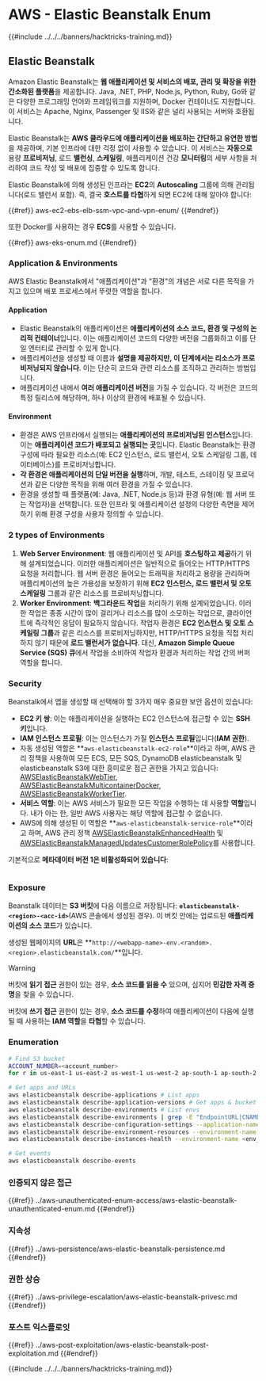 # AWS - Elastic Beanstalk Enum

{{#include ../../../banners/hacktricks-training.md}}

## Elastic Beanstalk

Amazon Elastic Beanstalk는 **웹 애플리케이션 및 서비스의 배포, 관리 및 확장을 위한 간소화된 플랫폼**을 제공합니다. Java, .NET, PHP, Node.js, Python, Ruby, Go와 같은 다양한 프로그래밍 언어와 프레임워크를 지원하며, Docker 컨테이너도 지원합니다. 이 서비스는 Apache, Nginx, Passenger 및 IIS와 같은 널리 사용되는 서버와 호환됩니다.

Elastic Beanstalk는 **AWS 클라우드에 애플리케이션을 배포하는 간단하고 유연한 방법**을 제공하며, 기본 인프라에 대한 걱정 없이 사용할 수 있습니다. 이 서비스는 **자동으로** 용량 **프로비저닝**, 로드 **밸런싱**, **스케일링**, 애플리케이션 건강 **모니터링**의 세부 사항을 처리하여 코드 작성 및 배포에 집중할 수 있도록 합니다.

Elastic Beanstalk에 의해 생성된 인프라는 **EC2**의 **Autoscaling** 그룹에 의해 관리됩니다(로드 밸런서 포함). 즉, 결국 **호스트를 타협**하게 되면 EC2에 대해 알아야 합니다:

{{#ref}}
aws-ec2-ebs-elb-ssm-vpc-and-vpn-enum/
{{#endref}}

또한 Docker를 사용하는 경우 **ECS**를 사용할 수 있습니다.

{{#ref}}
aws-eks-enum.md
{{#endref}}

### Application & Environments

AWS Elastic Beanstalk에서 "애플리케이션"과 "환경"의 개념은 서로 다른 목적을 가지고 있으며 배포 프로세스에서 뚜렷한 역할을 합니다.

#### Application

- Elastic Beanstalk의 애플리케이션은 **애플리케이션의 소스 코드, 환경 및 구성의 논리적 컨테이너**입니다. 이는 애플리케이션 코드의 다양한 버전을 그룹화하고 이를 단일 엔터티로 관리할 수 있게 합니다.
- 애플리케이션을 생성할 때 이름과 **설명을 제공하지만, 이 단계에서는 리소스가 프로비저닝되지 않습니다**. 이는 단순히 코드와 관련 리소스를 조직하고 관리하는 방법입니다.
- 애플리케이션 내에서 **여러 애플리케이션 버전**을 가질 수 있습니다. 각 버전은 코드의 특정 릴리스에 해당하며, 하나 이상의 환경에 배포될 수 있습니다.

#### Environment

- 환경은 AWS 인프라에서 실행되는 **애플리케이션의 프로비저닝된 인스턴스**입니다. 이는 **애플리케이션 코드가 배포되고 실행되는 곳**입니다. Elastic Beanstalk는 환경 구성에 따라 필요한 리소스(예: EC2 인스턴스, 로드 밸런서, 오토 스케일링 그룹, 데이터베이스)를 프로비저닝합니다.
- **각 환경은 애플리케이션의 단일 버전을 실행**하며, 개발, 테스트, 스테이징 및 프로덕션과 같은 다양한 목적을 위해 여러 환경을 가질 수 있습니다.
- 환경을 생성할 때 플랫폼(예: Java, .NET, Node.js 등)과 환경 유형(예: 웹 서버 또는 작업자)을 선택합니다. 또한 인프라 및 애플리케이션 설정의 다양한 측면을 제어하기 위해 환경 구성을 사용자 정의할 수 있습니다.

### 2 types of Environments

1. **Web Server Environment**: 웹 애플리케이션 및 API를 **호스팅하고 제공**하기 위해 설계되었습니다. 이러한 애플리케이션은 일반적으로 들어오는 HTTP/HTTPS 요청을 처리합니다. 웹 서버 환경은 들어오는 트래픽을 처리하고 용량을 관리하며 애플리케이션의 높은 가용성을 보장하기 위해 **EC2 인스턴스, 로드 밸런서 및 오토 스케일링** 그룹과 같은 리소스를 프로비저닝합니다.
2. **Worker Environment**: **백그라운드 작업**을 처리하기 위해 설계되었습니다. 이러한 작업은 종종 시간이 많이 걸리거나 리소스를 많이 소모하는 작업으로, 클라이언트에 즉각적인 응답이 필요하지 않습니다. 작업자 환경은 **EC2 인스턴스 및 오토 스케일링 그룹**과 같은 리소스를 프로비저닝하지만, HTTP/HTTPS 요청을 직접 처리하지 않기 때문에 **로드 밸런서가 없습니다**. 대신, **Amazon Simple Queue Service (SQS) 큐**에서 작업을 소비하여 작업자 환경과 처리하는 작업 간의 버퍼 역할을 합니다.

### Security

Beanstalk에서 앱을 생성할 때 선택해야 할 3가지 매우 중요한 보안 옵션이 있습니다:

- **EC2 키 쌍**: 이는 애플리케이션을 실행하는 EC2 인스턴스에 접근할 수 있는 **SSH 키**입니다.
- **IAM 인스턴스 프로필**: 이는 인스턴스가 가질 **인스턴스 프로필**입니다(**IAM 권한**).
- 자동 생성된 역할은 **`aws-elasticbeanstalk-ec2-role`**이라고 하며, AWS 관리 정책을 사용하여 모든 ECS, 모든 SQS, DynamoDB elasticbeanstalk 및 elasticbeanstalk S3에 대한 흥미로운 접근 권한을 가지고 있습니다: [AWSElasticBeanstalkWebTier](https://us-east-1.console.aws.amazon.com/iam/home#/policies/arn:aws:iam::aws:policy/AWSElasticBeanstalkWebTier), [AWSElasticBeanstalkMulticontainerDocker](https://us-east-1.console.aws.amazon.com/iam/home#/policies/arn:aws:iam::aws:policy/AWSElasticBeanstalkMulticontainerDocker), [AWSElasticBeanstalkWorkerTier](https://us-east-1.console.aws.amazon.com/iam/home#/policies/arn:aws:iam::aws:policy/AWSElasticBeanstalkWorkerTier).
- **서비스 역할**: 이는 AWS 서비스가 필요한 모든 작업을 수행하는 데 사용할 **역할**입니다. 내가 아는 한, 일반 AWS 사용자는 해당 역할에 접근할 수 없습니다.
- AWS에 의해 생성된 이 역할은 **`aws-elasticbeanstalk-service-role`**이라고 하며, AWS 관리 정책 [AWSElasticBeanstalkEnhancedHealth](https://us-east-1.console.aws.amazon.com/iam/home#/policies/arn:aws:iam::aws:policy/service-role/AWSElasticBeanstalkEnhancedHealth) 및 [AWSElasticBeanstalkManagedUpdatesCustomerRolePolicy](https://us-east-1.console.aws.amazon.com/iamv2/home?region=us-east-1#/roles/details/aws-elasticbeanstalk-service-role?section=permissions)를 사용합니다.

기본적으로 **메타데이터 버전 1은 비활성화되어 있습니다**:

<figure><img src="../../../images/image (103).png" alt=""><figcaption></figcaption></figure>

### Exposure

Beanstalk 데이터는 **S3 버킷**에 다음 이름으로 저장됩니다: **`elasticbeanstalk-<region>-<acc-id>`**(AWS 콘솔에서 생성된 경우). 이 버킷 안에는 업로드된 **애플리케이션의 소스 코드**가 있습니다.

생성된 웹페이지의 **URL**은 **`http://<webapp-name>-env.<random>.<region>.elasticbeanstalk.com/`**입니다.

> [!WARNING]
> 버킷에 **읽기 접근** 권한이 있는 경우, **소스 코드를 읽을 수** 있으며, 심지어 **민감한 자격 증명**을 찾을 수 있습니다.
>
> 버킷에 **쓰기 접근** 권한이 있는 경우, **소스 코드를 수정**하여 애플리케이션이 다음에 실행될 때 사용하는 **IAM 역할**을 **타협**할 수 있습니다.

### Enumeration
```bash
# Find S3 bucket
ACCOUNT_NUMBER=<account_number>
for r in us-east-1 us-east-2 us-west-1 us-west-2 ap-south-1 ap-south-2 ap-northeast-1 ap-northeast-2 ap-northeast-3 ap-southeast-1 ap-southeast-2 ap-southeast-3 ca-central-1 eu-central-1 eu-central-2 eu-west-1 eu-west-2 eu-west-3 eu-north-1 sa-east-1 af-south-1 ap-east-1 eu-south-1 eu-south-2 me-south-1 me-central-1; do aws s3 ls elasticbeanstalk-$r-$ACCOUNT_NUMBER 2>/dev/null && echo "Found in: elasticbeanstalk-$r-$ACCOUNT_NUMBER"; done

# Get apps and URLs
aws elasticbeanstalk describe-applications # List apps
aws elasticbeanstalk describe-application-versions # Get apps & bucket name with source code
aws elasticbeanstalk describe-environments # List envs
aws elasticbeanstalk describe-environments | grep -E "EndpointURL|CNAME"
aws elasticbeanstalk describe-configuration-settings --application-name <app_name> --environment-name <env_name>
aws elasticbeanstalk describe-environment-resources --environment-name <env_name> # Get env info such as SQS used queues
aws elasticbeanstalk describe-instances-health --environment-name <env_name> # Get the instances of an environment

# Get events
aws elasticbeanstalk describe-events
```
### 인증되지 않은 접근

{{#ref}}
../aws-unauthenticated-enum-access/aws-elastic-beanstalk-unauthenticated-enum.md
{{#endref}}

### 지속성

{{#ref}}
../aws-persistence/aws-elastic-beanstalk-persistence.md
{{#endref}}

### 권한 상승

{{#ref}}
../aws-privilege-escalation/aws-elastic-beanstalk-privesc.md
{{#endref}}

### 포스트 익스플로잇

{{#ref}}
../aws-post-exploitation/aws-elastic-beanstalk-post-exploitation.md
{{#endref}}

{{#include ../../../banners/hacktricks-training.md}}
